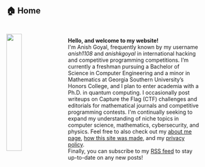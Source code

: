 ## 🏠 Home 
<br>

<img src="/images/pfp.jpg" style="width:28%; float:left; margin-right: 20px; margin-top: 5px;"/>

**Hello, and welcome to my website!** <br> 
I'm Anish Goyal, frequently known by my username *anish1108* and *anishkgoyal* in international hacking and competitive programming competitions. I’m currently a freshman pursuing a Bachelor of Science in Computer Engineering and a minor in Mathematics at Georgia Southern University’s Honors College, and I plan to enter academia with a Ph.D. in quantum computing. I occasionally post writeups on Capture the Flag (CTF) challenges and editorials for mathematical journals and competitive programming contests. I'm continually seeking to expand my understanding of niche topics in computer science, mathematics, cybersecurity, and physics. Feel free to also check out my [about me page](/blog/about-me), [how this site was made](/blog/how-this-site-was-made), and my [privacy policy](/blog/privacy-policy). <br>
Finally, you can subscribe to my [RSS feed](/index.xml) to stay up-to-date on any new posts! 
